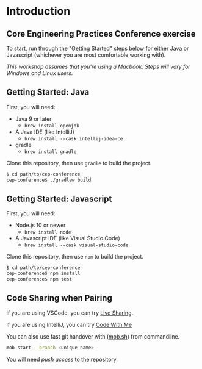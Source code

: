 # Introduction

## Core Engineering Practices Conference exercise

To start, run through the "Getting Started" steps below for either Java or Javascript (whichever you are most comfortable working with).

_This workshop assumes that you're using a Macbook. Steps will vary for Windows and Linux users._

## Getting Started: Java

First, you will need:

- Java 9 or later
  - `brew install openjdk`
- A Java IDE (like IntelliJ)
  - `brew install --cask intellij-idea-ce`
- gradle
  - `brew install gradle`

Clone this repository, then use `gradle` to build the project.

```sh
$ cd path/to/cep-conference
cep-conference$ ./gradlew build
```

## Getting Started: Javascript

First, you will need:

- Node.js 10 or newer
  - `brew install node`
- A Javascript IDE (like Visual Studio Code)
  - `brew install --cask visual-studio-code`

Clone this repository, then use `npm` to build the project.

```sh
$ cd path/to/cep-conference
cep-conference$ npm install
cep-conference$ npm test
```

## Code Sharing when Pairing

If you are using VSCode, you can try [Live Sharing](https://code.visualstudio.com/learn/collaboration/live-share).

If you are using IntelliJ, you can try [Code With Me](https://plugins.jetbrains.com/plugin/14896-code-with-me)

You can also use fast git handover with ([mob.sh](https://mob.sh/)) from commandline.

```sh
mob start --branch <unique name>
```

You will need _push access_ to the repository.
